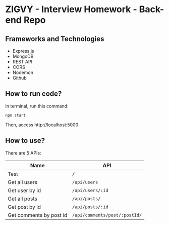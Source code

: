 # ZIGVY - Interview Homework - Back-end Repo

## Frameworks and Technologies

- Express.js <br/>
- MongoDB <br/>
- REST API <br/>
- CORS <br/>
- Nodemon <br/>
- Github

## How to run code?

In terminal, run this command:

```
npm start
```

Then, access http://localhost:5000

## How to use?

There are 5 APIs:

| Name                    | API                           |
| ----------------------- | ----------------------------- |
| Test                    | `/`                           |
| Get all users           | `/api/users`                  |
| Get user by id          | `/api/users/:id`              |
| Get all posts           | `/api/posts/`                 |
| Get post by id          | `/api/posts/:id`              |
| Get comments by post id | `/api/comments/post/:postId/` |
